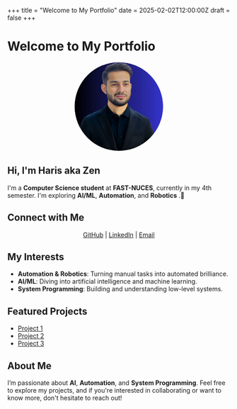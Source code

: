 +++
title = "Welcome to My Portfolio"
date = 2025-02-02T12:00:00Z
draft = false
+++

# Welcome to My Portfolio

<div style="text-align:center;">
  <img src="/static/images/profile.jpg" alt="Haris aka Zen" style="border-radius: 50%; width: 200px; height: 200px; object-fit: cover;">
</div>

## Hi, I'm Haris aka Zen

I'm a **Computer Science student** at **FAST-NUCES**, currently in my 4th semester. I'm exploring **AI/ML**, **Automation**, and **Robotics** .🐧

## Connect with Me

<div style="text-align:center;">
  <a href="https://github.com/ZenTeknik" target="_blank">GitHub</a> |
  <a href="https://linkedin.com/in/haris-shahzad786" target="_blank">LinkedIn</a> |
  <a href="mailto:arainharis151@gmail.com" target="_blank">Email</a>
</div>

## My Interests

- **Automation & Robotics**: Turning manual tasks into automated brilliance.
- **AI/ML**: Diving into artificial intelligence and machine learning.
- **System Programming**: Building and understanding low-level systems.

## Featured Projects

- [Project 1](#)
- [Project 2](#)
- [Project 3](#)

## About Me

I’m passionate about **AI**, **Automation**, and **System Programming**. Feel free to explore my projects, and if you're interested in collaborating or want to know more, don't hesitate to reach out!

